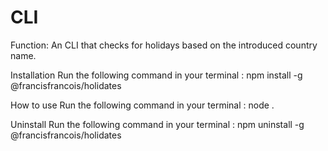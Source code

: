 # CLI

Function:
An CLI that checks for holidays based on the introduced country name.

Installation
Run the following command in your terminal :
npm install -g @francisfrancois/holidates

How to use
Run the following command in your terminal :
node .

Uninstall
Run the following command in your terminal :
npm uninstall -g @francisfrancois/holidates

